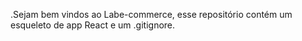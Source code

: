 .Sejam bem vindos ao Labe-commerce, esse repositório contém um esqueleto de app React e um .gitignore.
